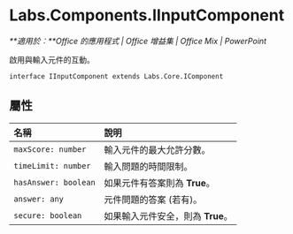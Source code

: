 
# Labs.Components.IInputComponent

 _**適用於︰**Office 的應用程式 | Office 增益集 | Office Mix | PowerPoint_

啟用與輸入元件的互動。

```
interface IInputComponent extends Labs.Core.IComponent
```


## 屬性


|名稱|說明|
|:-----|:-----|
| `maxScore: number`|輸入元件的最大允許分數。|
| `timeLimit: number`|輸入問題的時間限制。|
| `hasAnswer: boolean`|如果元件有答案則為 **True**。|
| `answer: any`|元件問題的答案 (若有)。|
| `secure: boolean`|如果輸入元件安全，則為 **True**。|
